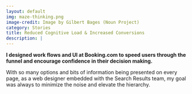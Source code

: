 ```yaml
---
layout: default
img: maze-thinking.png
image-credit: Image by Gilbert Bages (Noun Project)
category: Stories
title: Reduced Cognitive Load & Increased Conversions
description: |
---
```

**I designed work flows and UI at Booking.com to speed users through the funnel and encourage confidence in their decision making.**

With so many options and bits of information being presented on every page, as a web designer embedded with the Search Results team, my goal was always to minimize the noise and elevate the hierarchy.
